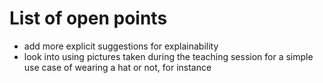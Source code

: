 # List of open points

- add more explicit suggestions for explainability
- look into using pictures taken during the teaching session for a simple
use case of wearing a hat or not, for instance

